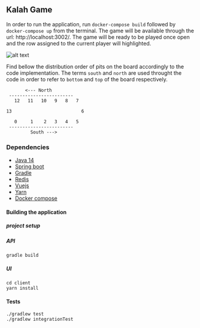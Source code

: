 ## Kalah Game


In order to run the application, run `docker-compose build` followed by `docker-compose up` from the terminal.
The game will be available through the url: http://localhost:3002/. The game will be ready to be played once open
and the row assigned to the current player will highlighted. 

![alt text](https://gist.githubusercontent.com/FFrancieli/a2061468869af464b208717608be68fc/raw/c2920a390ec4185ccda615d13ee4ff21a79d8852/Screenshot%25202020-12-05%2520at%252018.01.00.png "Kalah board")


Find bellow the distribution order of pits on the board accordingly to the code implementation. The terms
`south` and  `north` are used throught the code in order to refer to `bottom` and `top` of the board respectively. 

```
       <--- North
 ------------------------    
   12   11   10   9   8   7     
                             
13                          6    
                            
   0     1    2   3   4   5      
 ------------------------     
         South --->
```

### Dependencies

- [Java 14](https://www.oracle.com/java/technologies/javase/jdk14-archive-downloads.html)
- [Spring boot](https://spring.io/projects/spring-boot)
- [Gradle](https://gradle.org/)
- [Redis](https://redis.io/)
- [Vuejs](https://vuejs.org/)
- [Yarn](https://yarnpkg.com/)
- [Docker compose](https://docs.docker.com/compose/install/)

#### Building the application

##### project setup
##### API
```
gradle build
```

##### UI
```
cd client
yarn install 
```

#### Tests
```
./gradlew test
./gradlew integrationTest
```
